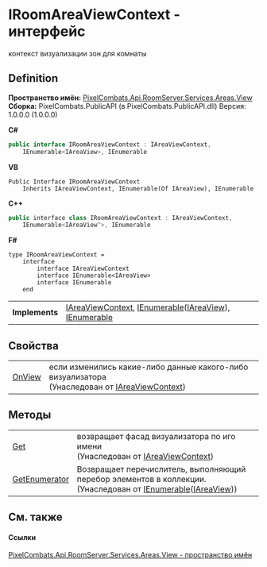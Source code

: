 # IRoomAreaViewContext - интерфейс


контекст визуализации зон для комнаты



## Definition
**Пространство имён:** <a href="d42615c4-2647-6043-f483-ab072442c0ce">PixelCombats.Api.RoomServer.Services.Areas.View</a>  
**Сборка:** PixelCombats.PublicAPI (в PixelCombats.PublicAPI.dll) Версия: 1.0.0.0 (1.0.0.0)

**C#**
``` C#
public interface IRoomAreaViewContext : IAreaViewContext, 
	IEnumerable<IAreaView>, IEnumerable
```
**VB**
``` VB
Public Interface IRoomAreaViewContext
	Inherits IAreaViewContext, IEnumerable(Of IAreaView), IEnumerable
```
**C++**
``` C++
public interface class IRoomAreaViewContext : IAreaViewContext, 
	IEnumerable<IAreaView^>, IEnumerable
```
**F#**
``` F#
type IRoomAreaViewContext = 
    interface
        interface IAreaViewContext
        interface IEnumerable<IAreaView>
        interface IEnumerable
    end
```

<table><tr><td><strong>Implements</strong></td><td><a href="399f63a8-3f59-5085-21ae-8069297f7a7d">IAreaViewContext</a>, <a href="https://learn.microsoft.com/dotnet/api/system.collections.generic.ienumerable-1" target="_blank" rel="noopener noreferrer">IEnumerable</a>(<a href="bc285b36-ae28-f2a5-79c2-60e3892f3e32">IAreaView</a>), <a href="https://learn.microsoft.com/dotnet/api/system.collections.ienumerable" target="_blank" rel="noopener noreferrer">IEnumerable</a></td></tr>
</table>



## Свойства
<table>
<tr>
<td><a href="8d705c9d-5a12-fd71-d528-b0ba8eaba6f5">OnView</a></td>
<td>если изменились какие-либо данные какого-либо визуализатора<br />(Унаследован от <a href="399f63a8-3f59-5085-21ae-8069297f7a7d">IAreaViewContext</a>)</td></tr>
</table>

## Методы
<table>
<tr>
<td><a href="c57fb4a3-7c08-5d29-e4be-2235e178d54d">Get</a></td>
<td>возвращает фасад визуализатора по иго имени<br />(Унаследован от <a href="399f63a8-3f59-5085-21ae-8069297f7a7d">IAreaViewContext</a>)</td></tr>
<tr>
<td><a href="https://learn.microsoft.com/dotnet/api/system.collections.generic.ienumerable-1.getenumerator#system-collections-generic-ienumerable-1-getenumerator" target="_blank" rel="noopener noreferrer">GetEnumerator</a></td>
<td>Возвращает перечислитель, выполняющий перебор элементов в коллекции.<br />(Унаследован от <a href="https://learn.microsoft.com/dotnet/api/system.collections.generic.ienumerable-1" target="_blank" rel="noopener noreferrer">IEnumerable</a>(<a href="bc285b36-ae28-f2a5-79c2-60e3892f3e32">IAreaView</a>))</td></tr>
</table>

## См. также


#### Ссылки
<a href="d42615c4-2647-6043-f483-ab072442c0ce">PixelCombats.Api.RoomServer.Services.Areas.View - пространство имён</a>  
